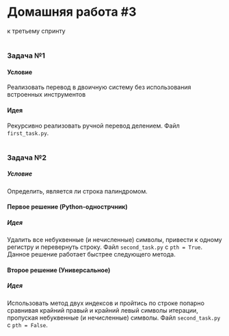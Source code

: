 # Домашняя работа #3
к третьему спринту
#
#
### Задача №1
#### Условие
Реализовать перевод в двоичную систему без использования встроенных инструментов
#### Идея
Рекурсивно реализовать ручной перевод делением. Файл `first_task.py`.
#
#
#
### Задача №2
##### Условие
Определить, является ли строка палиндромом.
#### Первое решение (Python-однострчник)
##### Идея
Удалить все небуквенные (и нечисленные) символы, привести к одному регистру и перевернуть строку. Файл `second_task.py` с `pth = True`. Данное решение работает быстрее следующего метода.
#### Второе решение (Универсальное)
##### Идея
Использовать метод двух индексов и пройтись по строке попарно сравнивая крайний правый и крайний левый символы итерации, пропуская небуквенные (и нечисленные) символы. Файл `second_task.py` с `pth = False`. 
